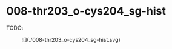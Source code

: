 # 008-thr203_o-cys204_sg-hist

TODO:

<figure markdown>
![](./008-thr203_o-cys204_sg-hist.svg)
</figure>
